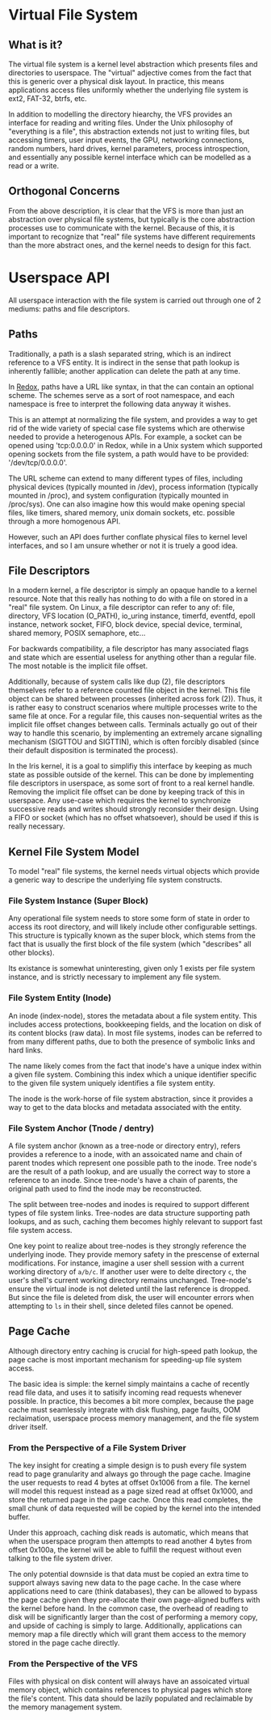 # Virtual File System

## What is it?

The virtual file system is a kernel level abstraction which presents files and directories to userspace. The "virtual" adjective comes from the fact that this is generic over a physical disk layout. In practice, this means applications access files uniformly whether the underlying file system is ext2, FAT-32, btrfs, etc.

In addition to modelling the directory hiearchy, the VFS provides an interface for reading and writing files. Under the Unix philosophy of "everything is a file", this abstraction extends not just to writing files, but accessing timers, user input events, the GPU, networking connections, random numbers, hard drives, kernel parameters, process introspection, and essentially any possible kernel interface which can be modelled as a read or a write.

## Orthogonal Concerns

From the above description, it is clear that the VFS is more than just an abstraction over physical file systems, but typically is the core abstraction processes use to communicate with the kernel. Because of this, it is important to recognize that "real" file systems have different requirements than the more abstract ones, and the kernel needs to design for this fact.

# Userspace API

All userspace interaction with the file system is carried out through one of 2 mediums: paths and file descriptors.

## Paths

Traditionally, a path is a slash separated string, which is an indirect reference to a VFS entity. It is indirect in the sense that path lookup is inherently fallible; another application can delete the path at any time.

In [Redox](https://www.redox-os.org/), paths have a URL like syntax, in that the can contain an optional scheme. The schemes serve as a sort of root namespace, and each namespace is free to interpret the following data anyway it wishes.

This is an attempt at normalizing the file system, and provides a way to get rid of the wide variety of special case file systems which are otherwise needed to provide a heterogenous APIs. For example, a socket can be opened using 'tcp:0.0.0.0' in Redox, while in a Unix system which supported opening sockets from the file system, a path would have to be provided: '/dev/tcp/0.0.0.0'.

The URL scheme can extend to many different types of files, including physical devices (typically mounted in /dev), process information (typically mounted in /proc), and system configuration (typically mounted in /proc/sys). One can also imagine how this would make opening special files, like timers, shared memory, unix domain sockets, etc. possible through a more homogenous API.

However, such an API does further conflate physical files to kernel level interfaces, and so I am unsure whether or not it is truely a good idea.

## File Descriptors

In a modern kernel, a file descriptor is simply an opaque handle to a kernel resource. Note that this really has nothing to do with a file on stored in a "real" file system. On Linux, a file descriptor can refer to any of: file, directory, VFS location (O_PATH), io_uring instance, timerfd, eventfd, epoll instance, network socket, FIFO, block device, special device, terminal, shared memory, POSIX semaphore, etc...

For backwards compatibility, a file descriptor has many associated flags and state which are essential useless for anything other than a regular file. The most notable is the implicit file offset.

Additionally, because of system calls like dup (2), file descriptors themselves refer to a reference counted file object in the kernel. This file object can be shared between processes (inherited across fork (2)). Thus, it is rather easy to construct scenarios where multiple processes write to the same file at once. For a regular file, this causes non-sequential writes as the implicit file offset changes between calls. Terminals actually go out of their way to handle this scenario, by implementing an extremely arcane signalling mechanism (SIGTTOU and SIGTTIN), which is often forcibly disabled (since their default disposition is terminated the process).

In the Iris kernel, it is a goal to simplifiy this interface by keeping as much state as possible outside of the kernel. This can be done by implementing file descriptors in userspace, as some sort of front to a real kernel handle. Removing the implicit file offset can be done by keeping track of this in userspace. Any use-case which requires the kernel to synchronize successive reads and writes should strongly reconsider their design. Using a FIFO or socket (which has no offset whatsoever), should be used if this is really necessary.

## Kernel File System Model

To model "real" file systems, the kernel needs virtual objects which provide a generic way to descripe the underlying file system constructs.

### File System Instance (Super Block)

Any operational file system needs to store some form of state in order to access its root directory, and will likely include other configurable settings. This structure is typically known as the super block, which stems from the fact that is usually the first block of the file system (which "describes" all other blocks).

Its existance is somewhat uninteresting, given only 1 exists per file system instance, and is strictly necessary to implement any file system.

### File System Entity (Inode)

An inode (index-node), stores the metadata about a file system entity. This includes access protections, bookkeeping fields, and the location on disk of its content blocks (raw data). In most file systems, inodes can be referred to from many different paths, due to both the presence of symbolic links and hard links.

The name likely comes from the fact that inode's have a unique index within a given file system. Combining this index which a unique identifier specific to the given file system uniquely identifies a file system entity.

The inode is the work-horse of file system abstraction, since it provides a way to get to the data blocks and metadata associated with the entity.

### File System Anchor (Tnode / dentry)

A file system anchor (known as a tree-node or directory entry), refers provides a reference to a inode, with an assoicated name and chain of parent tnodes which represent one possible path to the inode. Tree node's are the result of a path lookup, and are usually the correct way to store a reference to an inode. Since tree-node's have a chain of parents, the original path used to find the inode may be reconstructed.

The split between tree-nodes and inodes is required to support different types of file system links. Tree-nodes are data structure supporting path lookups, and as such, caching them becomes highly relevant to support fast file system access.

One key point to realize about tree-nodes is they strongly reference the underlying inode. They provide memory safety in the prescense of external modifications. For instance, imagine a user shell session with a current working directory of `a/b/c`. If another user were to delte directory `c`, the user's shell's current working directory remains unchanged. Tree-node's ensure the virtual inode is not deleted until the last reference is dropped. But since the file is deleted from disk, the user will encounter errors when attempting to `ls` in their shell, since deleted files cannot be opened.

## Page Cache

Although directory entry caching is crucial for high-speed path lookup, the page cache is most important mechanism for speeding-up file system access.

The basic idea is simple: the kernel simply maintains a cache of recently read file data, and uses it to satisify incoming read requests whenever possible. In practice, this becomes a bit more complex, because the page cache must seamlessly integrate with disk flushing, page faults, OOM reclaimation, userspace process memory management, and the file system driver itself.

### From the Perspective of a File System Driver

The key insight for creating a simple design is to push every file system read to page granularity and always go through the page cache. Imagine the user requests to read 4 bytes at offset 0x1006 from a file. The kernel will model this request instead as a page sized read at offset 0x1000, and store the returned page in the page cache. Once this read completes, the small chunk of data requested will be copied by the kernel into the intended buffer.

Under this approach, caching disk reads is automatic, which means that when the userspace program then attempts to read another 4 bytes from offset 0x100a, the kernel will be able to fulfill the request without even talking to the file system driver.

The only potential downside is that data must be copied an extra time to support always saving new data to the page cache. In the case where applications need to care (think databases), they can be allowed to bypass the page cache given they pre-allocate their own page-aligned buffers with the kernel before hand. In the common case, the overhead of reading to disk will be significantly larger than the cost of performing a memory copy, and upside of caching is simply to large. Additionally, applications can memory map a file directly which will grant them access to the memory stored in the page cache directly.

### From the Perspective of the VFS

Files with physical on disk content will always have an assoicated virtual memory object, which contains references to physical pages which store the file's content. This data should be lazily populated and reclaimable by the memory management system.
